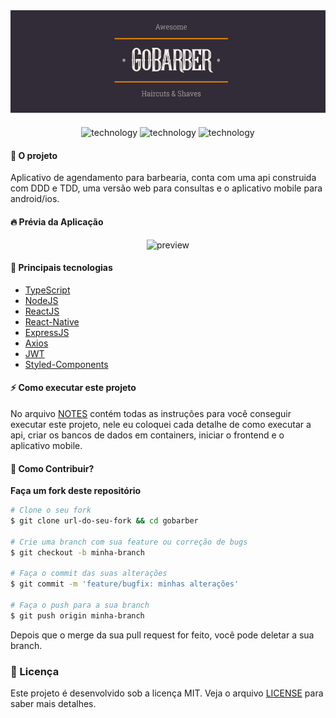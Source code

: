 <div align="center" style="margin-bottom: 20px;">
  <img alt="gobarber" src="./assets/images/logo.png" width="auto" heigth="auto"/>
</div>

<p align="center">
  <img alt="technology" src="https://img.shields.io/badge/Node.js-339933?style=for-the-badge&logo=nodedotjs&logoColor=white">

  <img alt="technology" src="https://img.shields.io/badge/React-20232A?style=for-the-badge&logo=react&logoColor=61DAFB">

  <img alt="technology" src="https://img.shields.io/badge/React_Native-8633FF?style=for-the-badge&logo=react&logoColor=61DAFB">
</p>

#### :barber: O projeto

Aplicativo de agendamento para barbearia, conta com uma api construida com DDD e TDD, uma versão web para consultas e o aplicativo mobile para android/ios.

#### :fire: Prévia da Aplicação

<div align="center"> 
  <img src="https://media.giphy.com/media/Lm6bmg75wR7Llcf9JG/giphy.gif" alt="preview"/>
</div>

#### :rocket: Principais tecnologias

- [TypeScript](https://www.typescriptlang.org/docs/)
- [NodeJS](https://nodejs.org/en/)
- [ReactJS](https://pt-br.reactjs.org/)
- [React-Native](https://pt-br.reactjs.org/)
- [ExpressJS](https://expressjs.com/pt-br/)
- [Axios](https://github.com/axios/axios)
- [JWT](https://jwt.io/)
- [Styled-Components](https://styled-components.com/)

#### :zap: Como executar este projeto

No arquivo [NOTES](./NOTES.md) contém todas as instruções para você conseguir executar este projeto, nele eu coloquei cada detalhe de como executar a api, criar os bancos de dados em containers, iniciar o frontend e o aplicativo mobile.

#### :thinking: Como Contribuir?

**Faça um fork deste repositório**

```bash
# Clone o seu fork
$ git clone url-do-seu-fork && cd gobarber

# Crie uma branch com sua feature ou correção de bugs
$ git checkout -b minha-branch

# Faça o commit das suas alterações
$ git commit -m 'feature/bugfix: minhas alterações'

# Faça o push para a sua branch
$ git push origin minha-branch
```

Depois que o merge da sua pull request for feito, você pode deletar a sua branch.

### :memo: Licença

Este projeto é desenvolvido sob a licença MIT. Veja o arquivo [LICENSE](LICENSE.md) para saber mais detalhes.

